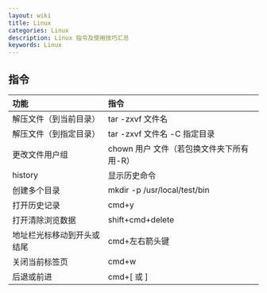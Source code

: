 ```yaml
---
layout: wiki
title: Linux
categories: Linux
description: Linux 指令及使用技巧汇总
keywords: Linux
---
```


## 指令


| 功能                      | 指令                                |
|:--------------------------|:--------------------------------------|
| 解压文件（到当前目录）     | tar -zxvf 文件名                     |
| 解压文件（到指定目录） | tar -zxvf 文件名 -C 指定目录                           |
| 更改文件用户组                     | chown 用户 文件（若包换文件夹下所有用-R）                     |
| history    | 显示历史命令                |
| 创建多个目录           | mkdir -p /usr/local/test/bin                 |
| 打开历史记录           | cmd+y               |
| 打开清除浏览数据           | shift+cmd+delete              |
| 地址栏光标移动到开头或结尾           | cmd+左右箭头键                |
| 关闭当前标签页           | cmd+w                |
| 后退或前进           | cmd+[ 或 ]               |


